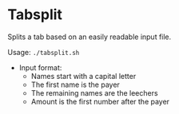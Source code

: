 Tabsplit
========

Splits a tab based on an easily readable input file.

Usage: `./tabsplit.sh`

- Input format:
  - Names start with a capital letter
  - The first name is the payer
  - The remaining names are the leechers
  - Amount is the first number after the payer
